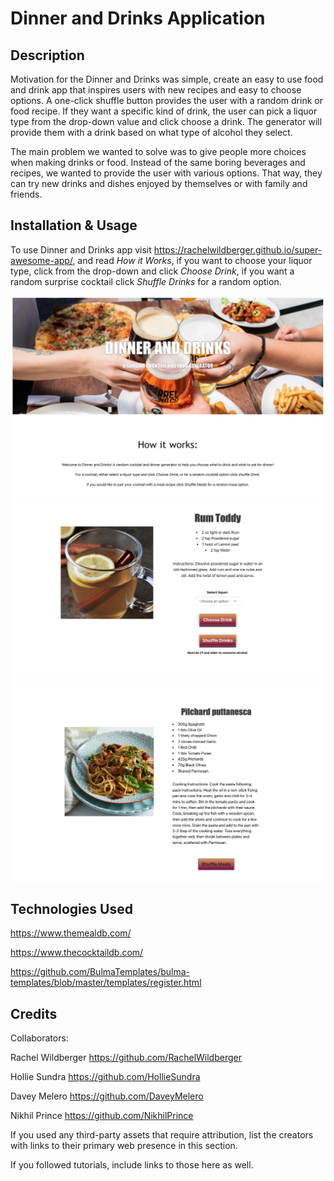 # Dinner and Drinks Application

## Description

Motivation for the Dinner and Drinks was simple, create an easy to use food and drink app that inspires users with new recipes and easy to choose options. A one-click shuffle button provides the user with a random drink or food recipe. If they want a specific kind of drink, the user can pick a liquor type from the drop-down value and click choose a drink. The generator will provide them with a drink based on what type of alcohol they select.

The main problem we wanted to solve was to give people more choices when making drinks or food. Instead of the same boring beverages and recipes, we wanted to provide the user with various options. That way, they can try new drinks and dishes enjoyed by themselves or with family and friends.



## Installation & Usage

To use Dinner and Drinks app visit https://rachelwildberger.github.io/super-awesome-app/, and read <em>How it Works</em>, if you want to choose your liquor type, click from the drop-down and click <em>Choose Drink</em>, if you want a random surprise cocktail click <em>Shuffle Drinks</em> for a random option.   


![Dinner and Drinks Application](assets/images/dinneranddrinks-application.png)
![Cocktail Recipe](assets/images/drink-recipe.png)
![Meal Recipe](assets/images/meal-recipe.png)

## Technologies Used 

https://www.themealdb.com/

https://www.thecocktaildb.com/

https://github.com/BulmaTemplates/bulma-templates/blob/master/templates/register.html



## Credits

Collaborators:

Rachel Wildberger 
https://github.com/RachelWildberger

Hollie Sundra 
https://github.com/HollieSundra

Davey Melero
https://github.com/DaveyMelero

Nikhil Prince
https://github.com/NikhilPrince


If you used any third-party assets that require attribution, list the creators with links to their primary web presence in this section.

If you followed tutorials, include links to those here as well.

